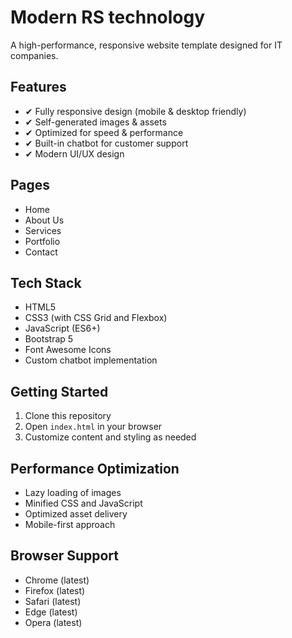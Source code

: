 # Modern RS technology

A high-performance, responsive website template designed for IT companies.

## Features

- ✔ Fully responsive design (mobile & desktop friendly)
- ✔ Self-generated images & assets
- ✔ Optimized for speed & performance
- ✔ Built-in chatbot for customer support
- ✔ Modern UI/UX design

## Pages

- Home
- About Us
- Services
- Portfolio
- Contact

## Tech Stack

- HTML5
- CSS3 (with CSS Grid and Flexbox)
- JavaScript (ES6+)
- Bootstrap 5
- Font Awesome Icons
- Custom chatbot implementation

## Getting Started

1. Clone this repository
2. Open `index.html` in your browser
3. Customize content and styling as needed

## Performance Optimization

- Lazy loading of images
- Minified CSS and JavaScript
- Optimized asset delivery
- Mobile-first approach

## Browser Support

- Chrome (latest)
- Firefox (latest)
- Safari (latest)
- Edge (latest)
- Opera (latest)

